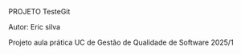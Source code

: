 PROJETO TesteGit

Autor: Eric silva

Projeto aula prática UC de Gestão de Qualidade de Software 2025/1

